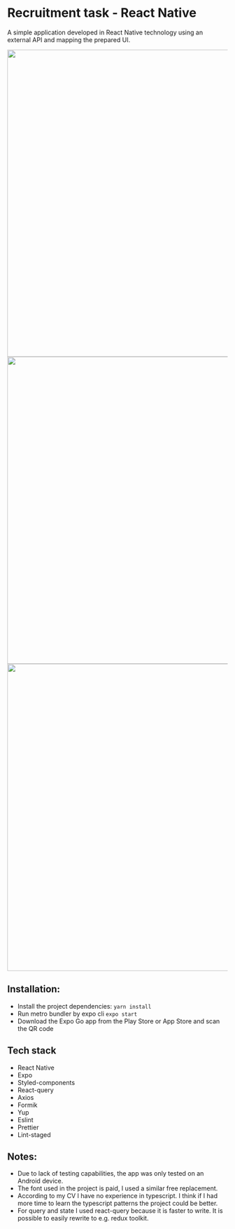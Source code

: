 # Recruitment task - React Native

A simple application developed in React Native technology using an external API and mapping the prepared UI. 


<img src="https://user-images.githubusercontent.com/63266278/139748431-9d453f16-e422-4647-8260-345112945cf6.jpg" height="700"> <img src="https://user-images.githubusercontent.com/63266278/139748438-ec9f3305-1f31-47de-90f8-6dba77e415e8.jpg" height="700"> <img src="https://user-images.githubusercontent.com/63266278/139748441-6a59a677-8960-4556-a486-c6948ab23cde.jpg" height="700">


## Installation:
- Install the project dependencies: ` yarn install `
- Run metro bundler by expo cli ` expo start `
- Download the Expo Go app from the Play Store or App Store and scan the QR code

## Tech stack
- React Native
- Expo
- Styled-components
- React-query
- Axios
- Formik
- Yup
- Eslint
- Prettier
- Lint-staged

## Notes:
- Due to lack of testing capabilities, the app was only tested on an Android device.
- The font used in the project is paid, I used a similar free replacement.
- According to my CV I have no experience in typescript. I think if I had more time to learn the typescript patterns the project could be better.
- For query and state I used react-query because it is faster to write. It is possible to easily rewrite to e.g. redux toolkit.
